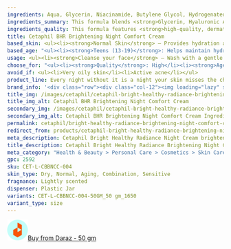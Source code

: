 ```yaml
---
ingredients: Aqua, Glycerin, Niacinamide, Butylene Glycol, Hydrogenated Polydecene, 1,2-Hexanediol, Cetearyl Alcohol, Cetearyl Olivate, Cetyl Ethylhexanoate, Sorbitan Olivate, Beeswax, Vinyl Dimethicone, Anhydroxylitol, Citric Acid, Ethylhexylglycerin, Glyceryl Stearate, Hyaluronic Acid, Hydrolyzed Cicer Seed Extract, Hydrolyzed Hyaluronic Acid, Pancratium Maritimum Extract, Pentasodium Pentetate, Propanediol, Rhododendron Chrysanthemum Leaf Extract, Sodium Hyaluronate, Sodium Polyacryloyldimethyl Taurate, Tocopherol, Tricholoma Matsutake Extract, Trideceth-10, Xylitol, Xylitylglucoside.
ingredients_summary: This formula blends <strong>Glycerin, Hyaluronic Acid, and Sodium Hyaluronate</strong> for deep, long-lasting hydration, while <strong>Niacinamide</strong> strengthens the skin barrier and soothes irritation. <strong>Beeswax, Cetearyl Alcohol, and Vitamin E</strong> provide nourishment and antioxidant protection, helping to maintain soft, healthy skin. <strong>Botanical extracts</strong> enhance elasticity and skin renewal, while mild emulsifiers ensure smooth absorption. Designed for <strong>hydration, nourishment, and repair</strong>, this formula supports overall skin health and balance.
ingredients_quality: This formula features <strong>high-quality, dermatologist-approved ingredients</strong> for deep hydration, skin barrier support, and antioxidant protection. <strong>Glycerin, Hyaluronic Acid, and Sodium Hyaluronate</strong> provide lasting moisture, while <strong>Niacinamide</strong> soothes and strengthens the skin. <strong>Beeswax, Cetearyl Alcohol, and botanical extracts</strong> nourish and enhance skin elasticity. <strong>Tocopherol (Vitamin E)</strong> offers antioxidant defense, and mild emulsifiers ensure a smooth, non-greasy texture. Designed for <strong>hydration, nourishment, and repair</strong>, it's ideal for <strong>sensitive and dry skin</strong>.
title: Cetaphil BHR Brightening Night Comfort Cream
based_skin:	<ul><li><strong>Normal Skin</strong> – Provides hydration and enhances natural radiance.</li><li><strong>Dry Skin</strong> – Deeply moisturizes and restores the skin barrier.</li><li><strong>Combination Skin</strong> – Balances moisture levels without feeling heavy.</li><li><strong>Sensitive Skin</strong> – Gentle, fragrance-free formula helps soothe and brighten.</li></ul>
based_age: "<ul><li><strong>Teens (13-19)</strong>: Helps maintain hydration and even out skin tone, especially for those with early signs of dullness.</li><li><strong>Young Adults (20-29)</strong>: Ideal for preventing dark spots, enhancing radiance, and keeping skin soft and hydrated.</li><li><strong>Adults (30-39)</strong>: Targets uneven skin tone, reduces dark spots, and supports skin barrier repair for a brighter complexion.</li><li><strong>Mature Skin (40+)</strong>: Provides deep hydration, improves skin texture, and helps restore radiance while reducing signs of aging.</li></ul><p>This night cream is <strong>gentle and effective</strong> for all age groups looking to <strong>brighten and nourish</strong> their skin overnight.</p>"
usage: <ul><li><strong>Cleanse your face</strong> – Wash with a gentle cleanser and pat dry.</li><li><strong>Take a small amount</strong> – Scoop a pea-sized amount of the cream.</li><li><strong>Apply evenly</strong> – Gently massage onto your face and neck using upward motions.</li><li><strong>Use nightly</strong> – Apply every evening as the last step in your skincare routine.</li><li><strong>Pair with sunscreen</strong> – For best results, use <strong>Cetaphil Bright Healthy Radiance Day Cream SPF 15</strong> in the morning.</li><li><strong>Suitable for sensitive skin</strong> – Dermatologist-tested, non-comedogenic, and fragrance-free.</li></ul><p>Use consistently to achieve <strong>hydrated, radiant, and even-toned skin</strong> while you sleep.</p>
choose_for: "<ul><li><strong>Quality</strong>: High</li><li><strong>Age</strong>: 18+</li><li><strong>Skin Types</strong>: Normal, dry, combination, and sensitive skin.</li><li><strong>Effective For</strong>: brighten, even out skin tone, hydration overnight.</li></ul>"
avoid_if: <ul><li>Very oily skin</li><li>Active acne</li></ul>
product_line: Every night without it is a night your skin misses the chance to heal, brighten, and renew.
brand_info: '<div class="row"><div class="col-12"><img loading="lazy" src="/images/cetaphil/cetaphil-cover.webp" alt="cetaphil cover" class="m-2" style="width: 100%" /></div></div>'
title_img: /images/cetaphil/cetaphil-bright-healthy-radiance-brightening-night-comfort-cream
title_img_alt: Cetaphil BHR Brightening Night Comfort Cream
secondary_img: /images/cetaphil/cetaphil-bright-healthy-radiance-brightening-night-comfort-cream-ingredients-label
secondary_img_alt: Cetaphil BHR Brightening Night Comfort Cream Ingredients Label
permalink: cetaphil/bright-healthy-radiance-brightening-night-comfort-cream
redirect_from: products/cetaphil-bright-healthy-radiance-brightening-night-comfort-cream-in-nepal
meta_description: Cetaphil Bright Healthy Radiance Night Cream brightens and hydrates overnight, reducing dark spots and evening skin tone for a radiant, healthy complexion.
title_description: Cetaphil Bright Healthy Radiance Brightening Night Comfort Cream is a dermatologist-tested, fragrance-free moisturizer designed to brighten and even out skin tone while providing deep hydration overnight. Enriched with GentleBright Technology, featuring Niacinamide and Sea Daffodil Extract, it helps reduce dark spots, enhance radiance, and restore the skin barrier. Its lightweight, non-greasy formula is suitable for sensitive skin, ensuring a soothing and nourishing experience. Wake up to smoother, more radiant skin with this clinically proven brightening night cream.
meta_category: "Health & Beauty > Personal Care > Cosmetics > Skin Care > Lotion & Moisturizer"
gpc: 2592
sku: CET-L-CBBNCC-004
skin_type: Dry, Normal, Aging, Combination, Sensitive
fragnance: Lightly scented
dispenser: Plastic Jar
variants: CET-L-CBBNCC-004-50GM_50 gm_1650
variant_type: size
---
```

<div class="col-lg-6 col-sm-6 mb-5 mb-lg-0 text-left">
    <p>
        <a href="https://s.daraz.com.np/s.gbbD?cc" class="link-title" title="daraz icon link to product"><img loading="lazy" src="/images/icons/social/daraz-icon.png" alt="daraz icon link to product" class="m-2"
            style="width: 48px;">Buy from Daraz - 50 gm
        </a>
    </p>
</div>